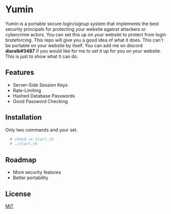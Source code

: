 
# Yumin

Yumin is a portable secure login/signup system that implements the best security principals for protecting your website against attackers or cybercrime actors. You can set this up on your website to protect from login bruteforcing. This repo will give you a good idea of what it does. This can't be portable on your website by itself. You can add me on discord <strong>diaralb#3487</strong> if you would like for me to set it up for you on your website. This is just to show what it can do.


## Features

- Server-Side Session Keys
- Rate-Limiting
- Hashed Database Passwords
- Good Password Checking 


## Installation

Only two commands and your set.

```bash
  # chmod +x start.sh
  # ./start.sh
```
    
## Roadmap

- More security features 
- Better portability




## License

[MIT](https://choosealicense.com/licenses/mit/)

